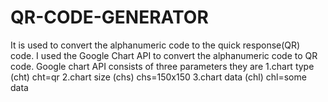 # QR-CODE-GENERATOR
It is used to convert the alphanumeric code to the quick response(QR) code.
I used the Google Chart API to convert the alphanumeric code to QR code.
Google chart API consists of three parameters they are 
   1.chart type (cht)
       cht=qr
   2.chart size (chs)
       chs=150x150
   3.chart data (chl)
      chl=some data
